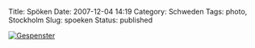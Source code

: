Title: Spöken
Date: 2007-12-04 14:19
Category: Schweden
Tags: photo, Stockholm
Slug: spoeken
Status: published

[![Gespenster](/pic/spoken1_s.jpg "Gespenster")](/pic/spoken1_l.jpg)

